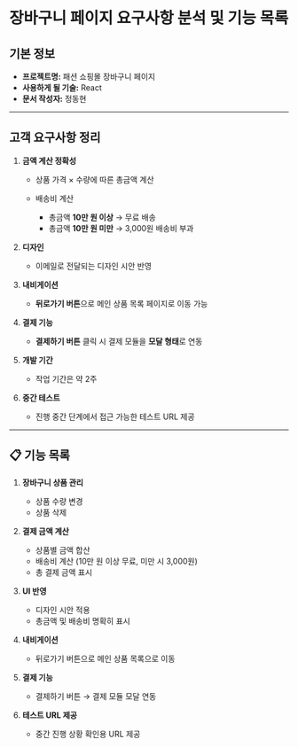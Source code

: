 # 장바구니 페이지 요구사항 분석 및 기능 목록

##  기본 정보

* **프로젝트명:** 패션 쇼핑몰 장바구니 페이지
* **사용하게 될 기술:** React
* **문서 작성자:** 정동현

---

##  고객 요구사항 정리

1. **금액 계산 정확성**

   * 상품 가격 × 수량에 따른 총금액 계산
   * 배송비 계산

     * 총금액 **10만 원 이상** → 무료 배송
     * 총금액 **10만 원 미만** → 3,000원 배송비 부과
2. **디자인**

   * 이메일로 전달되는 디자인 시안 반영
3. **내비게이션**

   * **뒤로가기 버튼**으로 메인 상품 목록 페이지로 이동 가능
4. **결제 기능**

   * **결제하기 버튼** 클릭 시 결제 모듈을 **모달 형태**로 연동
5. **개발 기간**

   * 작업 기간은 약 2주
6. **중간 테스트**

   * 진행 중간 단계에서 접근 가능한 테스트 URL 제공

---

## 📋 기능 목록

1. **장바구니 상품 관리**

   * 상품 수량 변경
   * 상품 삭제
2. **결제 금액 계산**

   * 상품별 금액 합산
   * 배송비 계산 (10만 원 이상 무료, 미만 시 3,000원)
   * 총 결제 금액 표시
3. **UI 반영**

   * 디자인 시안 적용
   * 총금액 및 배송비 명확히 표시
4. **내비게이션**

   * 뒤로가기 버튼으로 메인 상품 목록으로 이동
5. **결제 기능**

   * 결제하기 버튼 → 결제 모듈 모달 연동
6. **테스트 URL 제공**

   * 중간 진행 상황 확인용 URL 제공
